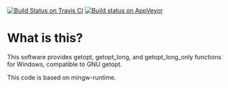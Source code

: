 [![Build Status on Travis CI](https://travis-ci.org/katahiromz/getoptwin.svg?branch=master)](https://travis-ci.org/katahiromz/getoptwin)
[![Build status on AppVeyor](https://ci.appveyor.com/api/projects/status/imme6ah9lp2yadnx/branch/master?svg=true)](https://ci.appveyor.com/project/katahiromz/getoptwin/branch/master)

# What is this?

This software provides getopt, getopt_long, and getopt_long_only functions 
for Windows, compatible to GNU getopt.

This code is based on mingw-runtime.
